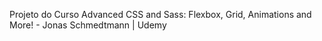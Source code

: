 Projeto do Curso Advanced CSS and Sass: Flexbox, Grid, Animations and More! - 
Jonas Schmedtmann | Udemy